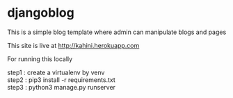 # djangoblog
This is a simple blog template where admin can manipulate blogs and pages<br>

This site is live at http://kahini.herokuapp.com <br>

For running this locally<br>

step1 : create a virtualenv by venv<br>
step2 : pip3 install -r requirements.txt<br>
step3 : python3 manage.py runserver<br>
